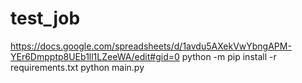 # test_job
https://docs.google.com/spreadsheets/d/1avdu5AXekVwYbngAPM-YEr6Dmpptp8UEb1ll1LZeeWA/edit#gid=0
python -m pip install -r requirements.txt
python main.py
